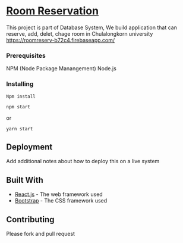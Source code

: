 # [Room Reservation](http://lbd-react.creative-tim.com/)

This project is part of Database System, We build application that can reserve, add, delet, chage room in Chulalongkorn university
https://roomreserv-b72c4.firebaseapp.com/

### Prerequisites

NPM (Node Package Manangement)
Node.js


### Installing


```
Npm install
```

```
npm start
```

or

```
yarn start
```

## Deployment

Add additional notes about how to deploy this on a live system

## Built With

* [React.js](http://www.reactjs.org) - The web framework used
* [Bootstrap](https://getbootstrap.com) - The CSS framework used

## Contributing

Please fork and pull request
